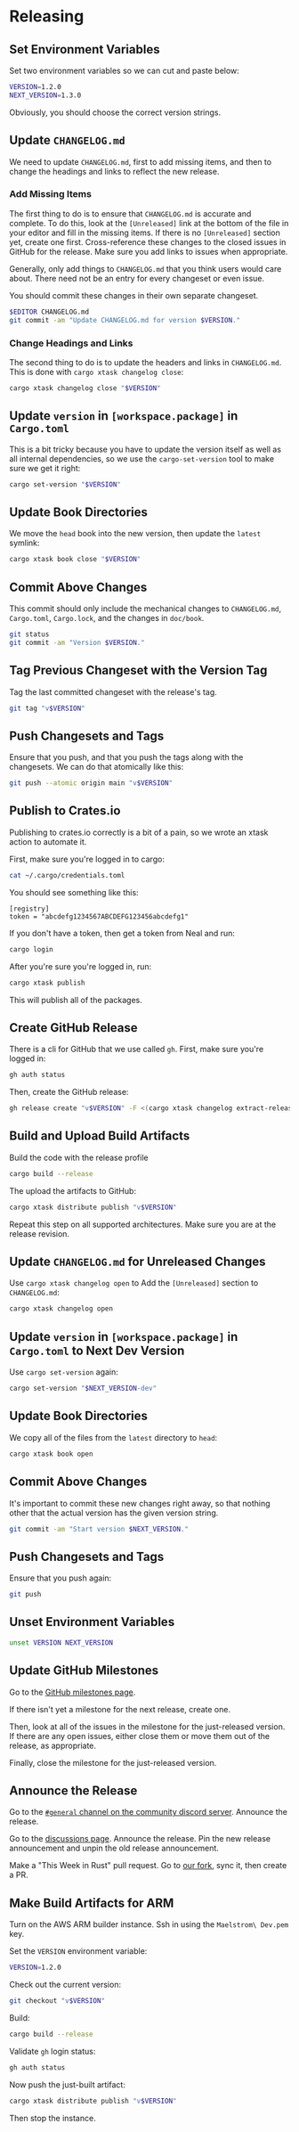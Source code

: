 # Releasing

## Set Environment Variables

Set two environment variables so we can cut and paste below:
```bash
VERSION=1.2.0
NEXT_VERSION=1.3.0
```

Obviously, you should choose the correct version strings.

## Update `CHANGELOG.md`

We need to update `CHANGELOG.md`, first to add missing items, and then to
change the headings and links to reflect the new release.

### Add Missing Items

The first thing to do is to ensure that `CHANGELOG.md` is accurate and
complete. To do this, look at the `[Unreleased]` link at the bottom of the file
in your editor and fill in the missing items. If there is no `[Unreleased]`
section yet, create one first. Cross-reference these changes to the closed
issues in GitHub for the release. Make sure you add links to issues when
appropriate.

Generally, only add things to `CHANGELOG.md` that you think users would care
about. There need not be an entry for every changeset or even issue.

You should commit these changes in their own separate changeset.

```bash
$EDITOR CHANGELOG.md
git commit -am "Update CHANGELOG.md for version $VERSION."
```

### Change Headings and Links

The second thing to do is to update the headers and links in `CHANGELOG.md`.
This is done with `cargo xtask changelog close`:
```bash
cargo xtask changelog close "$VERSION"
```

## Update `version` in `[workspace.package]` in `Cargo.toml`

This is a bit tricky because you have to update the version itself as well as
all internal dependencies, so we use the `cargo-set-version` tool to make sure
we get it right:
```bash
cargo set-version "$VERSION"
```

## Update Book Directories

We move the `head` book into the new version, then update the `latest` symlink:
```bash
cargo xtask book close "$VERSION"
```

## Commit Above Changes

This commit should only include the mechanical changes to `CHANGELOG.md`,
`Cargo.toml`, `Cargo.lock`, and the changes in `doc/book`.
```bash
git status
git commit -am "Version $VERSION."
```

## Tag Previous Changeset with the Version Tag

Tag the last committed changeset with the release's tag.
```bash
git tag "v$VERSION"
```

## Push Changesets and Tags

Ensure that you push, and that you push the tags along with the changesets. We
can do that atomically like this:
```bash
git push --atomic origin main "v$VERSION"
```

## Publish to Crates.io

Publishing to crates.io correctly is a bit of a pain, so we wrote an xtask action to automate it.

First, make sure you're logged in to cargo:
```bash
cat ~/.cargo/credentials.toml
```

You should see something like this:
```
[registry]
token = "abcdefg1234567ABCDEFG123456abcdefg1"
```

If you don't have a token, then get a token from Neal and run:
```bash
cargo login
```

After you're sure you're logged in, run:
```bash
cargo xtask publish
```

This will publish all of the packages.

## Create GitHub Release

There is a cli for GitHub that we use called `gh`. First, make sure you're logged in:
```bash
gh auth status
```

Then, create the GitHub release:
```bash
gh release create "v$VERSION" -F <(cargo xtask changelog extract-release-notes "$VERSION")
```

## Build and Upload Build Artifacts

Build the code with the release profile
```bash
cargo build --release
```

The upload the artifacts to GitHub:
```bash
cargo xtask distribute publish "v$VERSION"
```

Repeat this step on all supported architectures. Make sure you are at the release revision.

## Update `CHANGELOG.md` for Unreleased Changes

Use `cargo xtask changelog open` to Add the `[Unreleased]` section to `CHANGELOG.md`:
```bash
cargo xtask changelog open
```

## Update `version` in `[workspace.package]` in `Cargo.toml` to Next Dev Version

Use `cargo set-version` again:
```bash
cargo set-version "$NEXT_VERSION-dev"
```

## Update Book Directories

We copy all of the files from the `latest` directory to `head`:
```bash
cargo xtask book open
```

## Commit Above Changes

It's important to commit these new changes right away, so that nothing other that the
actual version has the given version string.

```bash
git commit -am "Start version $NEXT_VERSION."
```

## Push Changesets and Tags

Ensure that you push again:
```bash
git push
```

## Unset Environment Variables
```bash
unset VERSION NEXT_VERSION
```

## Update GitHub Milestones

Go to the [GitHub milestones page](https://github.com/maelstrom-software/maelstrom/milestones).

If there isn't yet a milestone for the next release, create one.

Then, look at all of the issues in the milestone for the just-released version.
If there are any open issues, either close them or move them out of the
release, as appropriate.

Finally, close the milestone for the just-released version.

## Announce the Release

Go to the [`#general` channel on the community discord
server](https://discord.gg/8xN4QvjjmF). Announce the release.

Go to the [discussions page](https://github.com/maelstrom-software/maelstrom/discussions).
Announce the release. Pin the new release announcement and unpin the old
release announcement.

Make a "This Week in Rust" pull request. Go to [our
fork](https://github.com/maelstrom-software/this-week-in-rust), sync it, then create a PR.

## Make Build Artifacts for ARM

Turn on the AWS ARM builder instance. Ssh in using the `Maelstrom\ Dev.pem` key.

Set the `VERSION` environment variable:

```bash
VERSION=1.2.0
```

Check out the current version:
```bash
git checkout "v$VERSION"
```

Build:
```bash
cargo build --release
```

Validate `gh` login status:
```bash
gh auth status
```

Now push the just-built artifact:
```bash
cargo xtask distribute publish "v$VERSION"
```

Then stop the instance.
